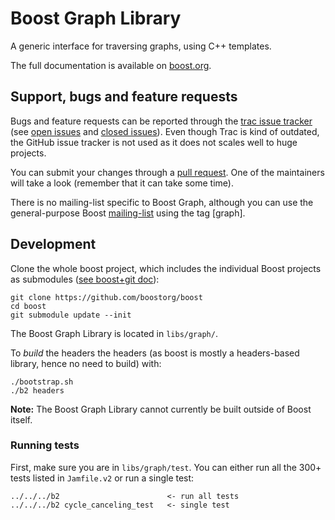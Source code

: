 Boost Graph Library
===================

A generic interface for traversing graphs, using C++ templates.

The full documentation is available on [boost.org](http://www.boost.org/doc/libs/release/libs/graph/doc/index.html).

## Support, bugs and feature requests ##

Bugs and feature requests can be reported through the [trac issue tracker](https://svn.boost.org/trac/boost/query?component=graph&desc=1&order=id)
(see [open issues](https://svn.boost.org/trac/boost/query?status=!closed&component=graph&desc=1&order=id) and
[closed issues](https://svn.boost.org/trac/boost/query?status=closed&component=graph&col=id&col=summary&col=status&col=owner&col=type&col=milestone&col=version&desc=1&order=id)). Even though Trac is kind of outdated, the GitHub issue tracker is not used as it does not scales well to huge projects.

You can submit your changes through a [pull request](https://github.com/boostorg/graph/pulls). One of the maintainers will take a look (remember that it can take some time).

There is no mailing-list specific to Boost Graph, although you can use the general-purpose Boost [mailing-list](https://groups.google.com/forum/#!forum/boost-devel-archive) using the tag [graph].


## Development ##

Clone the whole boost project, which includes the individual Boost projects as submodules ([see boost+git doc](https://svn.boost.org/trac/boost/wiki/TryModBoost#InstallingModularBoost)): 

    git clone https://github.com/boostorg/boost
    cd boost
    git submodule update --init

The Boost Graph Library is located in `libs/graph/`. 

To _build_ the headers the headers (as boost is mostly a headers-based library, hence no need to build) with:
    
    ./bootstrap.sh
    ./b2 headers


**Note:** The Boost Graph Library cannot currently be built outside of Boost itself.

### Running tests ###
First, make sure you are in `libs/graph/test`. 
You can either run all the 300+ tests listed in `Jamfile.v2` or run a single test:

    ../../../b2                        <- run all tests
    ../../../b2 cycle_canceling_test   <- single test


